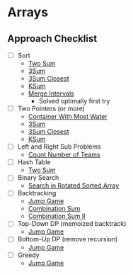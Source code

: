 # Arrays

## Approach Checklist

- [ ] Sort
  - [Two Sum](https://leetcode.com/problems/two-sum/)
  - [3Sum](https://leetcode.com/problems/3sum/)
  - [3Sum Closest](https://leetcode.com/problems/3sum-closest/)
  - [KSum](https://leetcode.com/problems/4sum/)
  - [Merge Intervals](https://leetcode.com/problems/merge-intervals/)
    - Solved optimally first try
- [ ] Two Pointers (or more)
  - [Container With Most Water](https://leetcode.com/problems/container-with-most-water)
  - [3Sum](https://leetcode.com/problems/3sum/)
  - [3Sum Closest](https://leetcode.com/problems/3sum-closest/)
  - [KSum](https://leetcode.com/problems/4sum/)
- [ ] Left and Right Sub Problems
  - [Count Number of Teams](https://leetcode.com/problems/count-number-of-teams/)
- [ ] Hash Table
  - [Two Sum](https://leetcode.com/problems/two-sum/)
- [ ] Binary Search
  - [Search in Rotated Sorted Array](https://leetcode.com/problems/search-in-rotated-sorted-array)
- [ ] Backtracking
  - [Jump Game](https://leetcode.com/problems/jump-game/solution/)
  - [Combination Sum](https://leetcode.com/problems/combination-sum/)
  - [Combination Sum II](https://leetcode.com/problems/combination-sum-ii/)
- [ ] Top-Down DP (memoized backtrack)
  - [Jump Game](https://leetcode.com/problems/jump-game/solution/)
- [ ] Bottom-Up DP (remove recursion)
  - [Jump Game](https://leetcode.com/problems/jump-game/solution/)
- [ ] Greedy
  - [Jump Game](https://leetcode.com/problems/jump-game/solution/)
